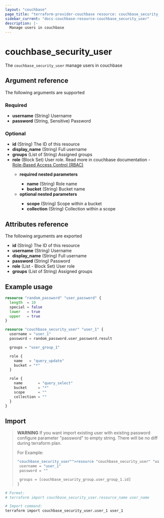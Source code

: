 ```yaml
---
layout: "couchbase"
page_title: "terraform-provider-couchbase resource: couchbase_security_user"
sidebar_current: "docs-couchbase-resource-couchbase_security_user"
description: |-
  Manage users in couchbase
---
```


# couchbase_security_user

The `couchbase_security_user` manage users in couchbase


## Argument reference

The following arguments are supported
### Required

- **username** (String) Username
- **password** (String, Sensitive) Password

### Optional
<ul>
  <li><b>id</b> (String) The ID of this resource</li>
  <li><b>display_name</b>  (String) Full username</li>
  <li><b>groups</b> (List of String) Assigned groups</li>
  <li><b>role</b> (Block Set) User role. Read more in couchbase documentation - <a href=https://docs.couchbase.com/server/current/rest-api/rbac.html>Role-Based Access Control (RBAC)</a></li>
    <ul>
      <li><b>required nested parameters</b></li>
      <ul>
        <li><b>name</b> (String) Role name</li>
        <li><b>bucket</b> (String) Bucket name</li>
      </ul>
      <li><b>optional nested parameters</b></li>
      <ul>
        <li><b>scope</b> (String) Scope within a bucket</li>
        <li><b>collection</b> (String) Collection within a scope</li>
      </ul>
    </ul>
</ul>

## Attributes reference
The following arguments are exported
<ul>
  <li><b>id</b> (String) The ID of this resource</li>
  <li><b>username</b> (String) Username</li>
  <li><b>display_name</b> (String) Full username</li>
  <li><b>password</b> (String) Password</li>
  <li><b>role</b> (List - Block Set) User role</li>
  <li><b>groups</b> (List of String) Assigned groups</li>
</ul>

## Example usage
```terraform
resource "random_password" "user_password" {
  length  = 10
  special = false
  lower   = true
  upper   = true
}

resource "couchbase_security_user" "user_1" {
  username = "user_1"
  password = random_password.user_password.result

  groups = "user_group_1"

  role {
    name   = "query_update"
    bucket = "*"
  }

  role {
    name       = "query_select"
    bucket     = "*"
    scope      = ""
    collection = ""
  }
}
```

## Import

> **WARNING**
> If you want import existing user with existing password configure parameter "password" to empty string. There will be no diff during terraform plan.
>
>For Example:
>```terraform
>"couchbase_security_user"">resource "couchbase_security_user" "user_1" {
>  username = "user_1"
>  password = ""
>
>  groups = [couchbase_security_group.user_group_1.id]
>}
>```

```bash
# Format:
# terraform import couchbase_security_user.resource_name user_name

# Import command:
terraform import couchbase_security_user.user_1 user_1
```

